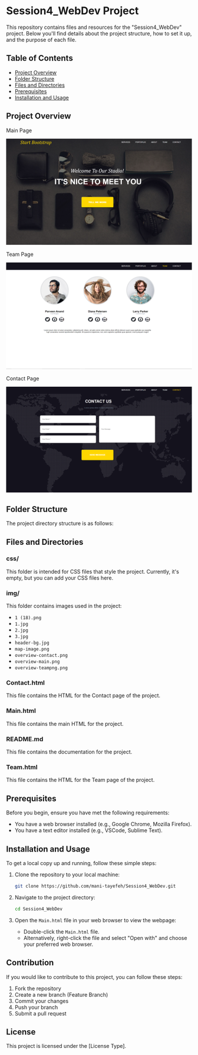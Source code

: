 # Session4_WebDev Project

This repository contains files and resources for the "Session4_WebDev" project. Below you'll find details about the project structure, how to set it up, and the purpose of each file.

## Table of Contents

- [Project Overview](#project-overview)
- [Folder Structure](#folder-structure)
- [Files and Directories](#files-and-directories)
- [Prerequisites](#prerequisites)
- [Installation and Usage](#installation-and-usage)

## Project Overview

Main Page

![Description](img/overview-main.png)

Team Page

![Description](img/overview-team.png)

Contact Page

![Description](img/overview-contact.png)

## Folder Structure

The project directory structure is as follows:

## Files and Directories

### css/

This folder is intended for CSS files that style the project. Currently, it's empty, but you can add your CSS files here.

### img/

This folder contains images used in the project:

- `1 (18).png`
- `1.jpg`
- `2.jpg`
- `3.jpg`
- `header-bg.jpg`
- `map-image.png`
- `overview-contact.png`
- `overview-main.png`
- `overview-teampng.png`

### Contact.html

This file contains the HTML for the Contact page of the project.

### Main.html

This file contains the main HTML for the project.

### README.md

This file contains the documentation for the project.

### Team.html

This file contains the HTML for the Team page of the project.

## Prerequisites

Before you begin, ensure you have met the following requirements:

- You have a web browser installed (e.g., Google Chrome, Mozilla Firefox).
- You have a text editor installed (e.g., VSCode, Sublime Text).

## Installation and Usage

To get a local copy up and running, follow these simple steps:

1. Clone the repository to your local machine:

    ```sh
    git clone https://github.com/mani-tayefeh/Session4_WebDev.git
    ```

2. Navigate to the project directory:

    ```sh
    cd Session4_WebDev
    ```

3. Open the `Main.html` file in your web browser to view the webpage:
    - Double-click the `Main.html` file.
    - Alternatively, right-click the file and select "Open with" and choose your preferred web browser.

## Contribution

If you would like to contribute to this project, you can follow these steps:

1. Fork the repository
2. Create a new branch (Feature Branch)
3. Commit your changes
4. Push your branch
5. Submit a pull request

## License

This project is licensed under the [License Type].
